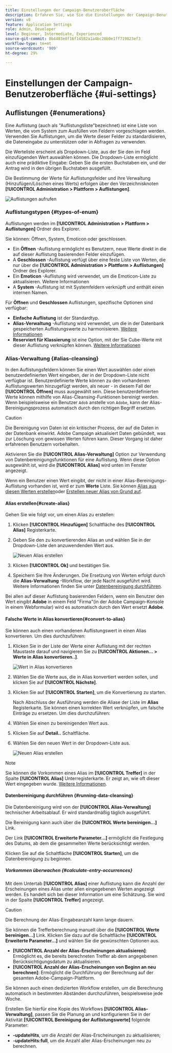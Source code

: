 ```yaml
---
title: Einstellungen der Campaign-Benutzeroberfläche
description: Erfahren Sie, wie Sie die Einstellungen der Campaign-Benutzeroberfläche anpassen können.
version: v8
feature: Application Settings
role: Admin, Developer
level: Beginner, Intermediate, Experienced
source-git-commit: 0b4483e0f16f14582a1a4bc28b0e1ff719823ef3
workflow-type: tm+mt
source-wordcount: '909'
ht-degree: 29%

---
```


# Einstellungen der Campaign-Benutzeroberfläche {#ui-settings}

## Auflistungen {#enumerations}

Eine Auflistung (auch als &quot;Auflistungsliste&quot;bezeichnet) ist eine Liste von Werten, die vom System zum Ausfüllen von Feldern vorgeschlagen werden. Verwenden Sie Auflistungen, um die Werte dieser Felder zu standardisieren, die Dateneingabe zu unterstützen oder in Abfragen zu verwenden.

Die Werteliste erscheint als Dropdown-Liste, aus der Sie den im Feld einzufügenden Wert auswählen können. Die Dropdown-Liste ermöglicht auch eine prädiktive Eingabe: Geben Sie die ersten Buchstaben ein, und der Antrag wird in den übrigen Buchstaben ausgefüllt.

Die Bestimmung der Werte für Auflistungsfelder und ihre Verwaltung (Hinzufügen/Löschen eines Werts) erfolgen über den Verzeichnisknoten **[!UICONTROL Administration > Plattform > Auflistungen]**.

![Auflistungen aufrufen](assets/enumerations-menu.png)

### Auflistungstypen {#types-of-enum}

Auflistungen werden im **[!UICONTROL Administration > Plattform > Auflistungen]** Ordner des Explorer.

Sie können: Öffnen, System, Emoticon oder geschlossen.

* Ein **Öffnen** -Auflistung ermöglicht es Benutzern, neue Werte direkt in die auf dieser Auflistung basierenden Felder einzufügen.
* A **Geschlossen** -Auflistung verfügt über eine feste Liste von Werten, die nur über die **[!UICONTROL Administration > Plattform > Auflistungen]** Ordner des Explorer.
* Ein **Emoticon** -Auflistung wird verwendet, um die Emoticon-Liste zu aktualisieren. Weitere Informationen
* A **System** -Auflistung ist mit Systemfeldern verknüpft und enthält einen internen Namen.

Für **Öffnen** und **Geschlossen** Auflistungen, spezifische Optionen sind verfügbar:

* **Einfache Auflistung** ist der Standardtyp.
* **Alias-Verwaltung** -Auflistung wird verwendet, um die in der Datenbank gespeicherten Auflistungswerte zu harmonisieren. [Weitere Informationen](#alias-cleansing)
* **Reserviert für Klassierung** ist eine Option, mit der Sie Cube-Werte mit dieser Auflistung verknüpfen können. [Weitere Informationen](../reporting/gs-cubes.md)


### Alias-Verwaltung {#alias-cleansing}

In den Auflistungsfeldern können Sie einen Wert auswählen oder einen benutzerdefinierten Wert eingeben, der in der Dropdown-Liste nicht verfügbar ist. Benutzerdefinierte Werte können zu den vorhandenen Auflistungswerten hinzugefügt werden, als neuer - in diesem Fall der **[!UICONTROL Öffnen]** muss ausgewählt sein. Diese benutzerdefinierten Werte können mithilfe von Alias-Cleansing-Funktionen bereinigt werden. Wenn beispielsweise ein Benutzer `Adob` anstelle von `Adobe`, kann der Alias-Bereinigungsprozess automatisch durch den richtigen Begriff ersetzen.

>[!CAUTION]
>
>Die Bereinigung von Daten ist ein kritischer Prozess, der auf die Daten in der Datenbank einwirkt. Adobe Campaign aktualisiert Daten gebündelt, was zur Löschung von gewissen Werten führen kann. Dieser Vorgang ist daher erfahrenen Benutzern vorbehalten.

Aktivieren Sie die **[!UICONTROL Alias-Verwaltung]** Option zur Verwendung von Datenbereinigungsfunktionen für eine Auflistung. Wenn diese Option ausgewählt ist, wird die **[!UICONTROL Alias]** wird unten im Fenster angezeigt.

Wenn ein Benutzer einen Wert eingibt, der nicht in einer Alias-Bereinigungs-Auflistung vorhanden ist, wird er zum **Werte** Liste. Sie können [Alias aus diesen Werten erstellen](#convert-to-alias)oder [Erstellen neuer Alias von Grund auf](#create-alias).

#### Alias erstellen{#create-alias}

Gehen Sie wie folgt vor, um einen Alias zu erstellen:

1. Klicken **[!UICONTROL Hinzufügen]** Schaltfläche des **[!UICONTROL Alias]** Registerkarte.
1. Geben Sie den zu konvertierenden Alias an und wählen Sie in der Dropdown-Liste den anzuwendenden Wert aus.

   ![Neuen Alias erstellen](assets/new-alias.png)

1. Klicken **[!UICONTROL Ok]** und bestätigen Sie.

1. Speichern Sie Ihre Änderungen. Die Ersetzung von Werten erfolgt durch die **Alias-Verwaltung** -Workflow, der jede Nacht ausgeführt wird. Weitere Informationen finden Sie unter [Datenbereinigung durchführen](#running-data-cleansing).

Bei allen auf dieser Auflistung basierenden Feldern, wenn ein Benutzer den Wert eingibt **Adobe** in einem Feld &quot;Firma&quot;(in der Adobe Campaign-Konsole in einem Webformular) wird es automatisch durch den Wert ersetzt **Adobe**.

#### Falsche Werte in Alias konvertieren{#convert-to-alias}

Sie können auch einen vorhandenen Auflistungswert in einen Alias konvertieren. Um dies durchzuführen:

1. Klicken Sie in der Liste der Werte einer Auflistung mit der rechten Maustaste darauf und navigieren Sie zu **[!UICONTROL Aktionen... > Werte in Alias konvertieren..]**.

   ![Wert in Alias konvertieren](assets/convert-into-aliases.png)

1. Wählen Sie die Werte aus, die in Alias konvertiert werden sollen, und klicken Sie auf **[!UICONTROL Nächste]**.
1. Klicken Sie auf **[!UICONTROL Starten]**, um die Konvertierung zu starten.

   Nach Abschluss der Ausführung werden die Aliase der Liste im **Alias** Registerkarte. Sie können einen korrekten Wert verknüpfen, um falsche Einträge zu ersetzen. Um dies durchzuführen:

1. Wählen Sie einen zu bereinigenden Wert aus.
1. Klicken Sie auf **Detail..** Schaltfläche.
1. Wählen Sie den neuen Wert in der Dropdown-Liste aus.

   ![Neuen Alias erstellen](assets/define-new-alias.png)


>[!NOTE]
>
>Sie können die Vorkommen eines Alias im **[!UICONTROL Treffer]** in der Spalte **[!UICONTROL Alias]** Unterregisterkarte. Er zeigt an, wie oft dieser Wert eingegeben wurde.  [Weitere Informationen](#calculate-entry-occurrences).

#### Datenbereinigung durchführen {#running-data-cleansing}

Die Datenbereinigung wird von der **[!UICONTROL Alias-Verwaltung]** technischer Arbeitsablauf. Er wird standardmäßig täglich ausgeführt.

Die Bereinigung kann auch über die **[!UICONTROL Werte bereinigen...]** Link.

Der Link **[!UICONTROL Erweiterte Parameter...]** ermöglicht die Festlegung des Datums, ab dem die gesammelten Werte berücksichtigt werden.

Klicken Sie auf die Schaltfläche **[!UICONTROL Starten]**, um die Datenbereinigung zu beginnen.

##### Vorkommen überwachen {#calculate-entry-occurrences}

Mit dem Untertab **[!UICONTROL Alias]** einer Auflistung kann die Anzahl der Erscheinungen eines Alias unter allen eingegebenen Werten angezeigt werden. Es handelt sich bei dieser Information um eine Schätzung. Sie wird in der Spalte **[!UICONTROL Treffer]** angezeigt.

>[!CAUTION]
>
>Die Berechnung der Alias-Eingabeanzahl kann lange dauern.

Sie können die Trefferberechnung manuell über die **[!UICONTROL Werte bereinigen...]** Link. Klicken Sie dazu auf die Schaltfläche **[!UICONTROL Erweiterte Parameter...]** und wählen Sie die gewünschten Optionen aus.

* **[!UICONTROL Anzahl der Alias-Erscheinungen aktualisieren]**: Ermöglicht es, die bereits berechneten Treffer ab dem angegebenen Berücksichtigungsdatum zu aktualisieren.
* **[!UICONTROL Anzahl der Alias-Erscheinungen von Beginn an neu berechnen]**: Ermöglicht die Durchführung der Berechnung auf der gesamten Adobe-Campaign-Plattform.

Sie können auch einen dedizierten Workflow erstellen, um die Berechnung automatisch in bestimmten Abständen durchzuführen, beispielsweise jede Woche.

Erstellen Sie hierfür eine Kopie des Workflows **[!UICONTROL Alias-Verwaltung]**, passen Sie die Planung an und konfigurieren Sie in der Aktivität **[!UICONTROL Bereinigung der Auflistungswerte]** folgende Parameter:

* **-updateHits**, um die Anzahl der Alias-Erscheinungen zu aktualisieren;
* **-updateHits:full**, um die Anzahl aller Alias-Erscheinungen neu zu berechnen.
